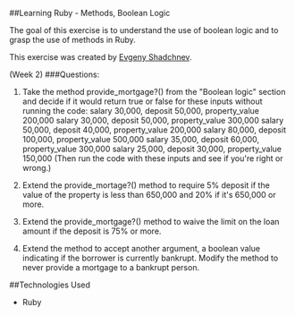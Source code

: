 ##Learning Ruby - Methods, Boolean Logic

The goal of this exercise is to understand the use of boolean logic and to grasp the use of methods in Ruby.

This exercise was created by [Evgeny Shadchnev](https://github.com/shadchnev). 

(Week 2)
###Questions:
1. Take the method provide_mortgage?() from the "Boolean logic" section and decide if it would return true or false for these inputs without running the code:
salary 30,000, deposit 50,000, property_value 200,000
salary 30,000, deposit 50,000, property_value 300,000
salary 50,000, deposit 40,000, property_value 200,000
salary 80,000, deposit 100,000, property_value 500,000
salary 35,000, deposit 60,000, property_value 300,000
salary 25,000, deposit 30,000, property_value 150,000
(Then run the code with these inputs and see if you're right or wrong.)

2. Extend the provide_mortage?() method to require 5% deposit if the value of the property is less than 650,000 and 20% if it's 650,000 or more.

3. Extend the provide_mortgage?() method to waive the limit on the loan amount if the deposit is 75% or more.

4. Extend the method to accept another argument, a boolean value indicating if the borrower is currently bankrupt. Modify the method to never provide a mortgage to a bankrupt person.


##Technologies Used
- Ruby
